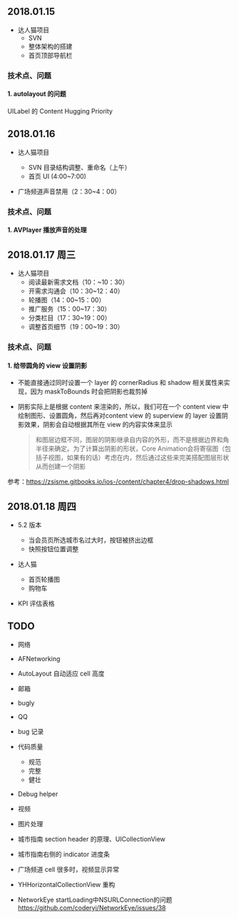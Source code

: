 

## 2018.01.15

- 达人猫项目
  - SVN 
  - 整体架构的搭建
  - 首页顶部导航栏

### 技术点、问题

#### 1. autolayout 的问题

UILabel 的 Content Hugging Priority 

## 2018.01.16

- 达人猫项目
  - SVN 目录结构调整、重命名（上午）
  - 首页 UI (4:00~7:00)

- 广场频道声音禁用（2：30~4：00）

### 技术点、问题

#### 1. AVPlayer 播放声音的处理

## 2018.01.17 周三
- 达人猫项目
  - 阅读最新需求文档（10：~10：30）
  - 开需求沟通会（10：30~12：40）
  - 轮播图（14：00~15：00）
  - 推广服务（15：00~17：30）
  - 分类栏目（17：30~19：00）
  - 调整首页细节（19：00~19：30）

### 技术点、问题

#### 1. 给带圆角的 view 设置阴影

- 不能直接通过同时设置一个 layer 的 cornerRadius 和 shadow 相关属性来实现，因为 maskToBounds 时会把阴影也裁剪掉
- 阴影实际上是根据 content 来渲染的，所以，我们可在一个 content view 中绘制图形、设置圆角，然后再对content view 的 superview 的 layer 设置阴影效果，阴影会自动根据其所在 view 的内容实体来显示

  > 和图层边框不同，图层的阴影继承自内容的外形，而不是根据边界和角半径来确定。为了计算出阴影的形状，Core Animation会将寄宿图（包括子视图，如果有的话）考虑在内，然后通过这些来完美搭配图层形状从而创建一个阴影

参考：https://zsisme.gitbooks.io/ios-/content/chapter4/drop-shadows.html

## 2018.01.18 周四

- 5.2 版本 
  - 当会员页所选城市名过大时，按钮被挤出边框
  - 快照按钮位置调整
- 达人猫
  - 首页轮播图
  - 购物车
  
- KPI 评估表格


## TODO
- 网络
- AFNetworking
- AutoLayout 自动适应 cell 高度


- 邮箱
- bugly
- QQ
- bug 记录
- 代码质量
  - 规范
  - 完整
  - 健壮

- Debug helper
- 视频
- 图片处理
- 城市指南 section header 的原理、UICollectionView
- 城市指南右侧的 indicator 进度条
- 广场频道 cell 很多时，视频显示异常
- YHHorizontalCollectionView 重构
- NetworkEye 
startLoading中NSURLConnection的问题
https://github.com/coderyi/NetworkEye/issues/38